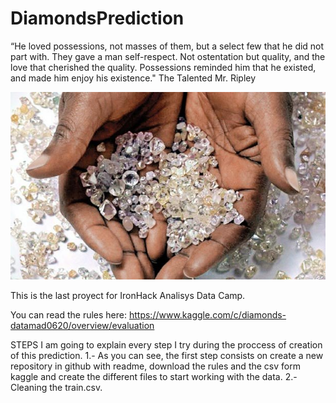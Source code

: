 # DiamondsPrediction


“He loved possessions, not masses of them, but a select few that he did not part with. They gave a man self-respect. Not ostentation but quality, and the love that cherished the quality. Possessions reminded him that he existed, and made him enjoy his existence." 
The Talented Mr. Ripley


![diamonds](INPUT/diam.jpg)



This is the last proyect for IronHack Analisys Data Camp. 



You can read the rules here: https://www.kaggle.com/c/diamonds-datamad0620/overview/evaluation


STEPS
I am going to explain every step I try during the proccess of creation of this prediction.
1.- As you can see, the first step consists on create a new repository in github with readme, download the rules and the csv form kaggle and
create the different files to start working with the data. 
2.- Cleaning the train.csv. 
